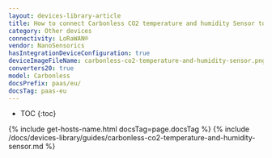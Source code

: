 ```yaml
---
layout: devices-library-article
title: How to connect Carbonless CO2 temperature and humidity Sensor to ThingsBoard?
category: Other devices
connectivity: LoRaWAN®
vendor: NanoSensorics
hasIntegrationDeviceConfiguration: true
deviceImageFileName: carbonless-co2-temperature-and-humidity-sensor.png
converters20: true
model: Carbonless
docsPrefix: paas/eu/
docsTag: paas-eu
---
```


* TOC
{:toc}

{% include get-hosts-name.html docsTag=page.docsTag %}
{% include /docs/devices-library/guides/carbonless-co2-temperature-and-humidity-sensor.md %}
